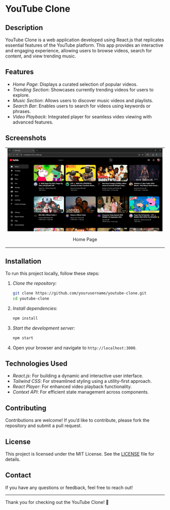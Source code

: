 # YouTube Clone

## Description

YouTube Clone is a web application developed using React.js that replicates essential features of the YouTube platform. This app provides an interactive and engaging experience, allowing users to browse videos, search for content, and view trending music.

## Features

- *Home Page*: Displays a curated selection of popular videos.
- *Trending Section*: Showcases currently trending videos for users to explore.
- *Music Section*: Allows users to discover music videos and playlists.
- *Search Bar*: Enables users to search for videos using keywords or phrases.
- *Video Playback*: Integrated player for seamless video viewing with advanced features.

## Screenshots

<table>
  <tr>
    <td style="text-align: center;">
      <img src="https://github.com/aditya2732002/Youtube-Fronted-Clone/blob/main/static/media/React%20App%20-%20Google%20Chrome%2025-09-2024%2020_33_08.png" alt="Home Page" width="900"/>
      <p>Home Page</p>
    </td>
  </tr>
</table>

## Installation

To run this project locally, follow these steps:

1. *Clone the repository:*
    ```bash
    git clone https://github.com/yourusername/youtube-clone.git
    cd youtube-clone
    ```

2. *Install dependencies:*
    ```bash
    npm install
    ```

3. *Start the development server:*
    ```bash
    npm start
    ```

4. Open your browser and navigate to `http://localhost:3000`.

## Technologies Used

- *React.js*: For building a dynamic and interactive user interface.
- *Tailwind CSS*: For streamlined styling using a utility-first approach.
- *React Player*: For enhanced video playback functionality.
- *Context API*: For efficient state management across components.

## Contributing

Contributions are welcome! If you’d like to contribute, please fork the repository and submit a pull request.

## License

This project is licensed under the MIT License. See the [LICENSE](LICENSE) file for details.

## Contact

If you have any questions or feedback, feel free to reach out!

---

Thank you for checking out the YouTube Clone! 🎥
